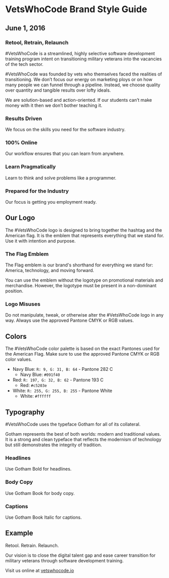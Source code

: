 # VetsWhoCode Brand Style Guide

## June 1, 2016

### Retool, Retrain, Relaunch

#VetsWhoCode is a streamlined, highly selective software development training program intent on transitioning military veterans into the vacancies of the tech sector.

#VetsWhoCode was founded by vets who themselves faced the realities of transitioning. We don’t focus our energy on marketing ploys or on how many people we can funnel through a pipeline. Instead, we choose quality over quantity and tangible results over lofty ideals.

We are solution-based and action-oriented. If our students can’t make money with it then we don’t bother teaching it.

### Results Driven

We focus on the skills you need for the software industry.

### 100% Online

Our workflow ensures that you can learn from anywhere.

### Learn Pragmatically

Learn to think and solve problems like a programmer.

### Prepared for the Industry

Our focus is getting you employment ready.

## Our Logo

The #VetsWhoCode logo is designed to bring together the hashtag and the American flag. It is the emblem that represents everything that we stand for. Use it with intention and purpose.

### The Flag Emblem

The Flag emblem is our brand's shorthand for everything we stand for: America, technology, and moving forward.

You can use the emblem without the logotype on promotional materials and merchandise. However, the logotype must be present in a non-dominant position.

### Logo Misuses

Do not manipulate, tweak, or otherwise alter the #VetsWhoCode logo in any way. Always use the approved Pantone CMYK or RGB values.

## Colors

The #VetsWhoCode color palette is based on the exact Pantones used for the American Flag. Make sure to use the approved Pantone CMYK or RGB color values.

- Navy Blue: `R: 9, G: 31, B: 64` - Pantone 282 C
    - Navy Blue: `#091f40`
- Red: `R: 197, G: 32, B: 62` - Pantone 193 C
    - Red: `#c5203e`
- White: `R: 255, G: 255, B: 255` - Pantone White
    - White: `#ffffff`

## Typography

#VetsWhoCode uses the typeface Gotham for all of its collateral.

Gotham represents the best of both worlds: modern and traditional values. It is a strong and clean typeface that reflects the modernism of technology but still demonstrates the integrity of tradition.

### Headlines

Use Gotham Bold for headlines.

### Body Copy

Use Gotham Book for body copy.

### Captions

Use Gotham Book Italic for captions.

## Example

Retool. Retrain. Relaunch.

Our vision is to close the digital talent gap and ease career transition for military veterans through software development training.

Visit us online at [vetswhocode.io](https://vetswhocode.io)
